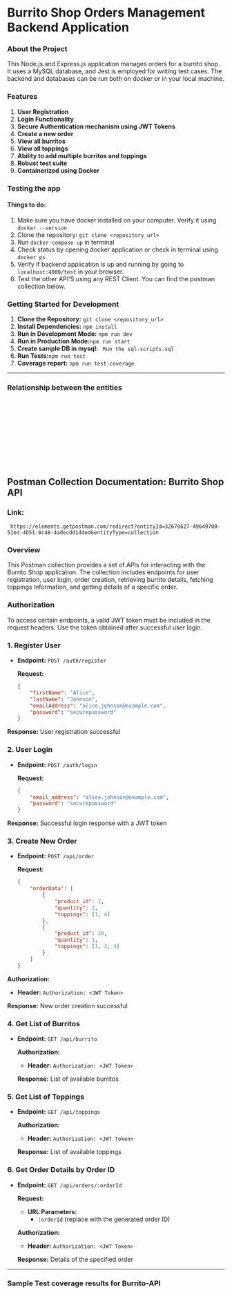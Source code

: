 

# Burrito Shop Orders Management Backend Application

### About the Project

This Node.js and Express.js application manages orders for a burrito shop. It uses a MySQL database, and Jest is employed for writing test cases. The backend and databases can be run both on docker or in your local machine.

### Features
1. **User Registration**
2. **Login Functionality**
3. **Secure Authentication mechanism using JWT Tokens**
4. **Create a new order**
5. **View all burritos**
6. **View all toppings**
7. **Ability to add multiple burritos and toppings**
8. **Robust test suite**
9. **Containerized using Docker** 

### Testing the app
#### Things to do:
1. Make sure you have docker installed on your computer. Verify it using ```docker --version```
2. Clone the repository: ```git clone <repository_url>```
3. Run ```docker-compose up``` in terminal
4. Check status by opening docker application or check in terminal using ```docker ps```.
5. Verify if backend application is up and running by going to ```localhost:4000/test``` in your browser.
6. Test the other API'S using any REST Client. You can find the postman collection below.


### Getting Started for Development

1.  **Clone the Repository:** ```git clone <repository_url>```
2. **Install Dependencies:** ```npm install```
3. **Run in Development Mode:** ```npm run dev```
4. **Run in Production Mode:**```npm run start```
5. **Create sample DB in mysql:** ``` Run the sql-scripts.sql```
6. **Run Tests:**```npm run test```
7. **Coverage report:** ```npm run test:coverage```
---
### Relationship between the entities

<SVG GOES HERE>

## Postman Collection Documentation: Burrito Shop API

### Link: 
``` https://elements.getpostman.com/redirect?entityId=32670627-49649700-51ed-4b51-8c48-4adecdd1d4ed&entityType=collection```

### Overview

This Postman collection provides a set of APIs for interacting with the Burrito Shop application. The collection includes endpoints for user registration, user login, order creation, retrieving burrito details, fetching toppings information, and getting details of a specific order.

### Authorization

To access certain endpoints, a valid JWT token must be included in the request headers. Use the token obtained after successful user login.

### 1. Register User

- **Endpoint:** `POST /auth/register`

  **Request:**
  ```json
  {
      "firstName": "Alice",
      "lastName": "Johnson",
      "emailAddress": "alice.johnson@example.com",
      "password": "securepassword"
  }

**Response:**
User registration successful

### 2. User Login

- **Endpoint:** `POST /auth/login`

  **Request:**
  ```json
  {
      "email_address": "alice.johnson@example.com",
      "password": "securepassword"
  }
  
**Response:**
Successful login response with a JWT token

### 3. Create New Order

- **Endpoint:** `POST /api/order`

  **Request:**
  ```json
  {
      "orderData": [
          {
              "product_id": 2,
              "quantity": 2,
              "toppings": [1, 4]
          },
          {
              "product_id": 20,
              "quantity": 1,
              "toppings": [1, 3, 4]
          }
      ]
  }
  
**Authorization:**
- **Header:** `Authorization: <JWT Token>`

**Response:**
New order creation successful

### 4. Get List of Burritos

- **Endpoint:** `GET /api/burrito`

  **Authorization:**
  - **Header:** `Authorization: <JWT Token>`

  **Response:**
  List of available burritos

### 5. Get List of Toppings

- **Endpoint:** `GET /api/toppings`

  **Authorization:**
  - **Header:** `Authorization: <JWT Token>`

  **Response:**
  List of available toppings

### 6. Get Order Details by Order ID

- **Endpoint:** `GET /api/orders/:orderId`

  **Request:**
  - **URL Parameters:**
    - `:orderId` (replace with the generated order ID)

  **Authorization:**
  - **Header:** `Authorization: <JWT Token>`

  **Response:**
  Details of the specified order
---
### Sample Test coverage results for Burrito-API

<Photo goes here>